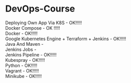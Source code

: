 # DevOps-Course

Deploying Own App Via K8S - OK!!!!!<br>
Docker Compose - OK !!!!!<br>
Docker - OK!!!!!<br>
Google Kubernetes Engine + Terraform + Jenkins - OK!!!!!<br>
Java And Maven - <br>
Jenkins Jobs - <br>
Jenkins Pipeline - OK!!!!!<br>
Kubespray - OK!!!!!<br>
Python - OK!!!!!<br>
Vagrant - OK!!!!!<br>
Minikube - OK!!!!!<br>
